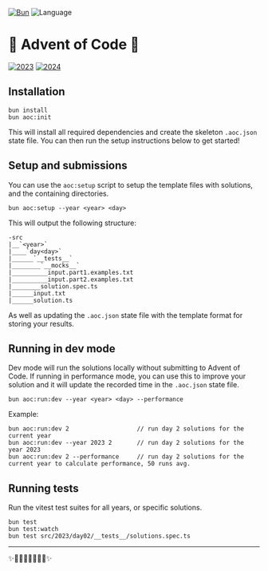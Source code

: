[![Bun](https://badgen.net/badge/bun/v1.1.38+/blue)](https://bun.sh/)
![Language](https://badgen.net/badge/Language/TypeScript/blue)

# 🎄 Advent of Code 🎄

[![2023](https://badgen.net/badge/AOC/2023/blue)](./src/2023)
[![2024](https://badgen.net/badge/AOC/2024/blue)](./src/2024)

## Installation

```
bun install
bun aoc:init
```

This will install all required dependencies and create the skeleton `.aoc.json` state file. You can then run the setup instructions below to get started!

## Setup and submissions

You can use the `aoc:setup` script to setup the template files with solutions, and the containing directories.

```
bun aoc:setup --year <year> <day>
```

This will output the following structure:

```
-src
|__`<year>`
|____`day<day>`
|______`__tests__`
|________`__mocks__`
|__________input.part1.examples.txt
|__________input.part2.examples.txt
|________solution.spec.ts
|______input.txt
|______solution.ts
```

As well as updating the `.aoc.json` state file with the template format for storing your results.

## Running in dev mode

Dev mode will run the solutions locally without submitting to Advent of Code. If running in performance mode, you can use this to improve your solution and it will update the recorded time in the `.aoc.json` state file.

```
bun aoc:run:dev --year <year> <day> --performance
```

Example:

```
bun aoc:run:dev 2                   // run day 2 solutions for the current year
bun aoc:run:dev --year 2023 2       // run day 2 solutions for the year 2023
bun aoc:run:dev 2 --performance     // run day 2 solutions for the current year to calculate performance, 50 runs avg.
```

## Running tests

Run the vitest test suites for all years, or specific solutions.

```
bun test
bun test:watch
bun test src/2023/day02/__tests__/solutions.spec.ts
```

---

✨🎄🎁🎄🎅🎄🎁🎄✨
